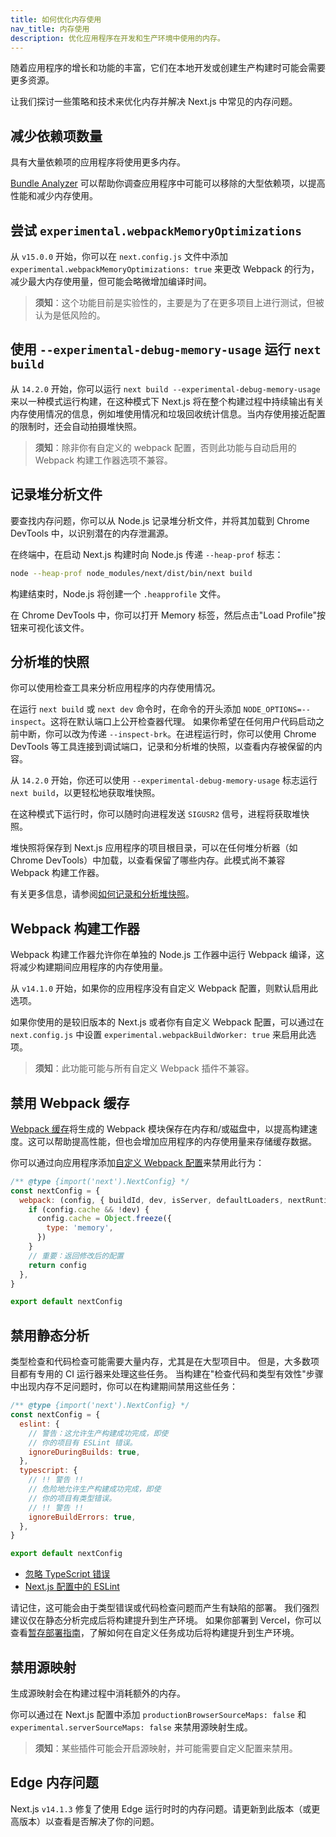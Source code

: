 ```yaml
---
title: 如何优化内存使用
nav_title: 内存使用
description: 优化应用程序在开发和生产环境中使用的内存。
---
```


随着应用程序的增长和功能的丰富，它们在本地开发或创建生产构建时可能会需要更多资源。

让我们探讨一些策略和技术来优化内存并解决 Next.js 中常见的内存问题。

## 减少依赖项数量

具有大量依赖项的应用程序将使用更多内存。

[Bundle Analyzer](/docs/nextjs-cn/app/guides/package-bundling) 可以帮助你调查应用程序中可能可以移除的大型依赖项，以提高性能和减少内存使用。

## 尝试 `experimental.webpackMemoryOptimizations`

从 `v15.0.0` 开始，你可以在 `next.config.js` 文件中添加 `experimental.webpackMemoryOptimizations: true` 来更改 Webpack 的行为，减少最大内存使用量，但可能会略微增加编译时间。

> **须知**：这个功能目前是实验性的，主要是为了在更多项目上进行测试，但被认为是低风险的。

## 使用 `--experimental-debug-memory-usage` 运行 `next build`

从 `14.2.0` 开始，你可以运行 `next build --experimental-debug-memory-usage` 来以一种模式运行构建，在这种模式下 Next.js 将在整个构建过程中持续输出有关内存使用情况的信息，例如堆使用情况和垃圾回收统计信息。当内存使用接近配置的限制时，还会自动拍摄堆快照。

> **须知**：除非你有自定义的 webpack 配置，否则此功能与自动启用的 Webpack 构建工作器选项不兼容。

## 记录堆分析文件

要查找内存问题，你可以从 Node.js 记录堆分析文件，并将其加载到 Chrome DevTools 中，以识别潜在的内存泄漏源。

在终端中，在启动 Next.js 构建时向 Node.js 传递 `--heap-prof` 标志：

```sh
node --heap-prof node_modules/next/dist/bin/next build
```

构建结束时，Node.js 将创建一个 `.heapprofile` 文件。

在 Chrome DevTools 中，你可以打开 Memory 标签，然后点击"Load Profile"按钮来可视化该文件。

## 分析堆的快照

你可以使用检查工具来分析应用程序的内存使用情况。

在运行 `next build` 或 `next dev` 命令时，在命令的开头添加 `NODE_OPTIONS=--inspect`。这将在默认端口上公开检查器代理。
如果你希望在任何用户代码启动之前中断，你可以改为传递 `--inspect-brk`。在进程运行时，你可以使用 Chrome DevTools 等工具连接到调试端口，记录和分析堆的快照，以查看内存被保留的内容。

从 `14.2.0` 开始，你还可以使用 `--experimental-debug-memory-usage` 标志运行 `next build`，以更轻松地获取堆快照。

在这种模式下运行时，你可以随时向进程发送 `SIGUSR2` 信号，进程将获取堆快照。

堆快照将保存到 Next.js 应用程序的项目根目录，可以在任何堆分析器（如 Chrome DevTools）中加载，以查看保留了哪些内存。此模式尚不兼容 Webpack 构建工作器。

有关更多信息，请参阅[如何记录和分析堆快照](https://developer.chrome.com/docs/devtools/memory-problems/heap-snapshots)。

## Webpack 构建工作器

Webpack 构建工作器允许你在单独的 Node.js 工作器中运行 Webpack 编译，这将减少构建期间应用程序的内存使用量。

从 `v14.1.0` 开始，如果你的应用程序没有自定义 Webpack 配置，则默认启用此选项。

如果你使用的是较旧版本的 Next.js 或者你有自定义 Webpack 配置，可以通过在 `next.config.js` 中设置 `experimental.webpackBuildWorker: true` 来启用此选项。

> **须知**：此功能可能与所有自定义 Webpack 插件不兼容。

## 禁用 Webpack 缓存

[Webpack 缓存](https://webpack.js.org/configuration/cache/)将生成的 Webpack 模块保存在内存和/或磁盘中，以提高构建速度。这可以帮助提高性能，但也会增加应用程序的内存使用量来存储缓存数据。

你可以通过向应用程序添加[自定义 Webpack 配置](/docs/nextjs-cn/app/api-reference/config/next-config-js/webpack)来禁用此行为：

```js
/** @type {import('next').NextConfig} */
const nextConfig = {
  webpack: (config, { buildId, dev, isServer, defaultLoaders, nextRuntime, webpack }) => {
    if (config.cache && !dev) {
      config.cache = Object.freeze({
        type: 'memory',
      })
    }
    // 重要：返回修改后的配置
    return config
  },
}

export default nextConfig
```

## 禁用静态分析

类型检查和代码检查可能需要大量内存，尤其是在大型项目中。
但是，大多数项目都有专用的 CI 运行器来处理这些任务。
当构建在"检查代码和类型有效性"步骤中出现内存不足问题时，你可以在构建期间禁用这些任务：

```js
/** @type {import('next').NextConfig} */
const nextConfig = {
  eslint: {
    // 警告：这允许生产构建成功完成，即使
    // 你的项目有 ESLint 错误。
    ignoreDuringBuilds: true,
  },
  typescript: {
    // !! 警告 !!
    // 危险地允许生产构建成功完成，即使
    // 你的项目有类型错误。
    // !! 警告 !!
    ignoreBuildErrors: true,
  },
}

export default nextConfig
```

- [忽略 TypeScript 错误](/docs/nextjs-cn/app/api-reference/config/typescript#disabling-typescript-errors-in-production)
- [Next.js 配置中的 ESLint](/docs/nextjs-cn/pages/api-reference/config/next-config-js/eslint)

请记住，这可能会由于类型错误或代码检查问题而产生有缺陷的部署。
我们强烈建议仅在静态分析完成后将构建提升到生产环境。
如果你部署到 Vercel，你可以查看[暂存部署指南](https://vercel.com/docs/deployments/managing-deployments#staging-and-promoting-a-production-deployment)，了解如何在自定义任务成功后将构建提升到生产环境。

## 禁用源映射

生成源映射会在构建过程中消耗额外的内存。

你可以通过在 Next.js 配置中添加 `productionBrowserSourceMaps: false` 和 `experimental.serverSourceMaps: false` 来禁用源映射生成。

> **须知**：某些插件可能会开启源映射，并可能需要自定义配置来禁用。

## Edge 内存问题

Next.js `v14.1.3` 修复了使用 Edge 运行时时的内存问题。请更新到此版本（或更高版本）以查看是否解决了你的问题。
